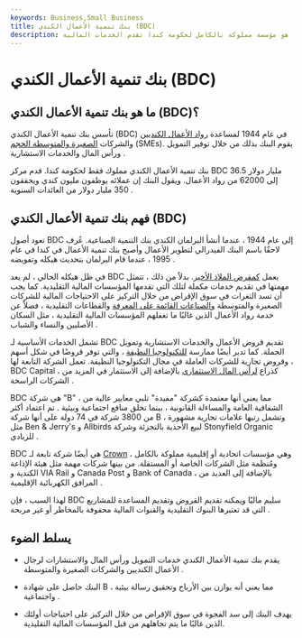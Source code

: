 ```yaml
---
keywords: Business,Small Business
title: بنك تنمية الأعمال الكندي (BDC)
description: بنك تنمية الأعمال في كندا هو مؤسسة مملوكة بالكامل لحكومة كندا تقدم الخدمات المالية &amp; amp؛ خدمات استشارية للشركات الصغيرة
---
```


# بنك تنمية الأعمال الكندي (BDC)
## ما هو بنك تنمية الأعمال الكندي (BDC)؟

تأسس بنك تنمية الأعمال الكندي (BDC) في عام 1944 لمساعدة [رواد الأعمال الكنديين](/entrepreneur) والشركات [الصغيرة والمتوسطة الحجم](/smallandmidsizeenterprises) (SMEs). يقوم البنك بذلك من خلال توفير التمويل ورأس المال والخدمات الاستشارية .

بنك تنمية الأعمال الكندي مملوك فقط لحكومة كندا. قدم مركز BDC 36.5 مليار دولار إلى 62000 من رواد الأعمال. ويقول البنك إن عملائه يوظفون مليون كندي ويحققون 350 مليار دولار من العائدات السنوية .

## فهم بنك تنمية الأعمال الكندي (BDC)

تعود أصول BDC إلى عام 1944 ، عندما أنشأ البرلمان الكندي بنك التنمية الصناعية. عُرف لاحقًا باسم البنك الفيدرالي لتطوير الأعمال وأصبح بنك تنمية الأعمال في كندا في عام 1995 ، عندما قام البرلمان بتحديث هيكله وتفويضه .

في ظل هيكله الحالي ، لم يعد BDC يعمل [كمقرض الملاذ الأخير](/lenderoflastresort). بدلاً من ذلك ، تتمثل مهمتها في تقديم خدمات مكملة لتلك التي تقدمها المؤسسات المالية التقليدية. كما يجب أن تسد الثغرات في سوق الإقراض من خلال التركيز على الاحتياجات المالية للشركات الصغيرة والمتوسطة [والصناعات القائمة على المعرفة](/knowledge-economy) والقطاعات التقليدية ، فضلاً عن خدمة رواد الأعمال الذين غالبًا ما تغفلهم المؤسسات المالية التقليدية ، مثل السكان الأصليين والنساء والشباب .

تشمل الخدمات الأساسية لـ BDC تقديم قروض الأعمال والخدمات الاستشارية وتمويل الجملة. كما تدير أيضًا ممارسة [للتكنولوجيا النظيفة](/cleantech) ، والتي توفر قروضًا في شكل أسهم وقروض تجارية للشركات العاملة في مجال التكنولوجيا النظيفة. تعمل الشركة التابعة لها ، BDC Capital ، كذراع [لرأس المال الاستثماري](/venturecapital) بالإضافة إلى الاستثمار في المزيد من الشركات الراسخة .

BDC هي شركة "B" ، مما يعني أنها معتمدة كشركة "مفيدة" تلبي معايير عالية من الشفافية العامة والمساءلة القانونية ، بينما تخلق منافع اجتماعية وبيئية . تم اعتماد أكثر من 3800 شركة في 74 دولة على أنها شركة B ، وتشمل رتبها علامات تجارية مشهورة مثل Ben & Jerry's و Allbirds لبيع الأحذية بالتجزئة وشركة Stonyfield Organic للزبادي .

BDC هي أيضًا شركة تابعة لـ [Crown](/crowncorporation) ، وهي مؤسسات اتحادية أو إقليمية مملوكة بالكامل ومُنظمة مثل الشركات الخاصة أو المستقلة. من بينها شركات مهمة مثل هيئة الإذاعة الكندية و VIA Rail و Canada Post و Bank of Canada ، بالإضافة إلى العديد من المرافق الكهربائية الإقليمية .

لهذا السبب ، فإن BDC سليم ماليًا ويمكنه تقديم القروض وتقديم المساعدة للمشاريع التي قد تعتبرها البنوك التقليدية والقنوات المالية محفوفة بالمخاطر أو غير مربحة .

## يسلط الضوء

- يقدم بنك تنمية الأعمال الكندي خدمات التمويل ورأس المال والاستشارات لرجال الأعمال الكنديين والشركات الصغيرة والمتوسطة .

- البنك حاصل على شهادة B ، مما يعني أنه يوازن بين الأرباح وتحقيق رسالة بيئية واجتماعية .

- يهدف البنك إلى سد الفجوة في سوق الإقراض من خلال التركيز على احتياجات أولئك الذين غالبًا ما يتم تجاهلهم من قبل المؤسسات المالية التقليدية.

